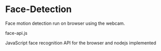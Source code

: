 # Face-Detection

Face motion detection run on browser using the webcam.

face-api.js

JavaScript face recognition API for the browser and nodejs implemented
